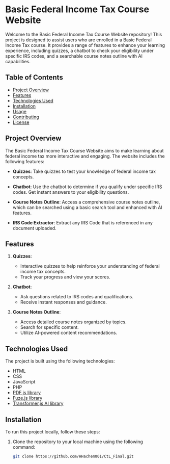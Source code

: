 # Basic Federal Income Tax Course Website

Welcome to the Basic Federal Income Tax Course Website repository! This project is designed to assist users who are enrolled in a Basic Federal Income Tax course. It provides a range of features to enhance your learning experience, including quizzes, a chatbot to check your eligibility under specific IRS codes, and a searchable course notes outline with AI capabilities.

## Table of Contents
- [Project Overview](#project-overview)
- [Features](#features)
- [Technologies Used](#technologies-used)
- [Installation](#installation)
- [Usage](#usage)
- [Contributing](#contributing)
- [License](#license)

## Project Overview

The Basic Federal Income Tax Course Website aims to make learning about federal income tax more interactive and engaging. The website includes the following features:

- **Quizzes**: Take quizzes to test your knowledge of federal income tax concepts.

- **Chatbot**: Use the chatbot to determine if you qualify under specific IRS codes. Get instant answers to your eligibility questions.

- **Course Notes Outline**: Access a comprehensive course notes outline, which can be searched using a basic search tool and enhanced with AI features.

- **IRS Code Extractor**: Extract any IRS Code that is referenced in any document uploaded.

## Features

1. **Quizzes**:  
   - Interactive quizzes to help reinforce your understanding of federal income tax concepts.
   - Track your progress and view your scores.

2. **Chatbot**:
   - Ask questions related to IRS codes and qualifications.
   - Receive instant responses and guidance.

3. **Course Notes Outline**:
   - Access detailed course notes organized by topics.
   - Search for specific content.
   - Utilize AI-powered content recommendations.

## Technologies Used

The project is built using the following technologies:

- HTML
- CSS
- JavaScript
- PHP
- [PDF.js library](https://mozilla.github.io/pdf.js/)
- [Fuze.js library](https://www.fusejs.io/)
- [Transformer.js AI library](https://github.com/xenova/transformers.js)

## Installation

To run this project locally, follow these steps:

1. Clone the repository to your local machine using the following command:

   ```bash
   git clone https://github.com/HHachem001/CtL_Final.git
